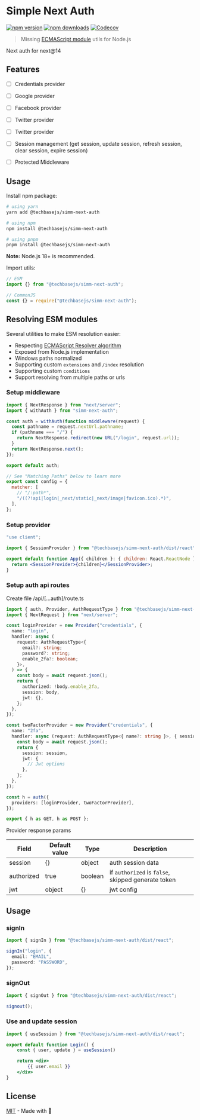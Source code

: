 # Simple Next Auth

[![npm version][npm-version-src]][npm-version-href]
[![npm downloads][npm-downloads-src]][npm-downloads-href]
[![Codecov][codecov-src]][codecov-href]

> Missing [ECMAScript module](https://nodejs.org/api/esm.html) utils for Node.js

Next auth for next@14

## Features

- [ ] Credentials provider

- [ ] Google provider

- [ ] Facebook provider

- [ ] Twitter provider

- [ ] Twitter provider

- [ ] Session management (get session, update session, refresh session, clear session, expire session)

- [ ] Protected Middleware

## Usage

Install npm package:

```sh
# using yarn
yarn add @techbasejs/simm-next-auth

# using npm
npm install @techbasejs/simm-next-auth

# using pnpm
pnpm install @techbasejs/simm-next-auth
```

**Note:** Node.js 18+ is recommended.

Import utils:

```js
// ESM
import {} from "@techbasejs/simm-next-auth";

// CommonJS
const {} = require("@techbasejs/simm-next-auth");
```

## Resolving ESM modules

Several utilities to make ESM resolution easier:

- Respecting [ECMAScript Resolver algorithm](https://nodejs.org/dist/latest-v14.x/docs/api/esm.html#esm_resolver_algorithm)
- Exposed from Node.js implementation
- Windows paths normalized
- Supporting custom `extensions` and `/index` resolution
- Supporting custom `conditions`
- Support resolving from multiple paths or urls

### Setup middleware

```javascript
import { NextResponse } from "next/server";
import { withAuth } from "simm-next-auth";

const auth = withAuth(function middleware(request) {
  const pathname = request.nextUrl.pathname;
  if (pathname === "/") {
    return NextResponse.redirect(new URL("/login", request.url));
  }
  return NextResponse.next();
});

export default auth;

// See "Matching Paths" below to learn more
export const config = {
  matcher: [
    // "/:path*",
    "/((?!api|login|_next/static|_next/image|favicon.ico).*)",
  ],
};
```

### Setup provider

```jsx
"use client";

import { SessionProvider } from "@techbasejs/simm-next-auth/dist/react";

export default function App({ children }: { children: React.ReactNode }) {
  return <SessionProvider>{children}</SessionProvider>;
}

```

### Setup auth api routes

Create file /api/[...auth]/route.ts

```typescript
import { auth, Provider, AuthRequestType } from "@techbasejs/simm-next-auth";
import { NextRequest } from "next/server";

const loginProvider = new Provider("credentials", {
  name: "login",
  handler: async (
    request: AuthRequestType<{
      email?: string;
      password?: string;
      enable_2fa?: boolean;
    }>,
  ) => {
    const body = await request.json();
    return {
      authorized: !body.enable_2fa,
      session: body,
      jwt: {},
    };
  },
});

const twoFactorProvider = new Provider("credentials", {
  name: "2fa",
  handler: async (request: AuthRequestType<{ name?: string }>, { session }) => {
    const body = await request.json();
    return {
      session: session,
      jwt: {
        // Jwt options
      },
    };
  },
});

const h = auth({
  providers: [loginProvider, twoFactorProvider],
});

export { h as GET, h as POST };
```

Provider response params

| Field      | Default value | Type    | Description                                        |
| ---------- | ------------- | ------- | -------------------------------------------------- |
| session    | {}            | object  | auth session data                                  |
| authorized | true          | boolean | if `authorized` is `false`, skipped generate token |
| jwt        | object        | {}      | jwt config                                         |

## Usage

### signIn

```typescript
import { signIn } from "@techbasejs/simm-next-auth/dist/react";

signIn("login", {
  email: "EMAIL",
  password: "PASSWORD",
});
```

### signOut

```typescript
import { signOut } from "@techbasejs/simm-next-auth/dist/react";

signout();
```

### Use and update session

```jsx
import { useSession } from "@techbasejs/simm-next-auth/dist/react";

export default function Login() {
    const { user, update } = useSession()

    return <div>
        {{ user.email }}
    </div>
}

```

## License

[MIT](./LICENSE) - Made with 💛

<!-- Badges -->

[npm-version-src]: https://img.shields.io/npm/v/@techbasejs/simm-next-auth?style=flat&colorA=18181B&colorB=F0DB4F
[npm-version-href]: https://npmjs.com/package/@techbasejs/simm-next-auth
[npm-downloads-src]: https://img.shields.io/npm/dm/@techbasejs/simm-next-auth?style=flat&colorA=18181B&colorB=F0DB4F
[npm-downloads-href]: https://npmjs.com/package/@techbasejs/simm-next-auth
[codecov-src]: https://img.shields.io/codecov/c/gh/unjs/@techbasejs/simm-next-auth/main?style=flat&colorA=18181B&colorB=F0DB4F
[codecov-href]: https://codecov.io/gh/unjs/@techbasejs/simm-next-auth
